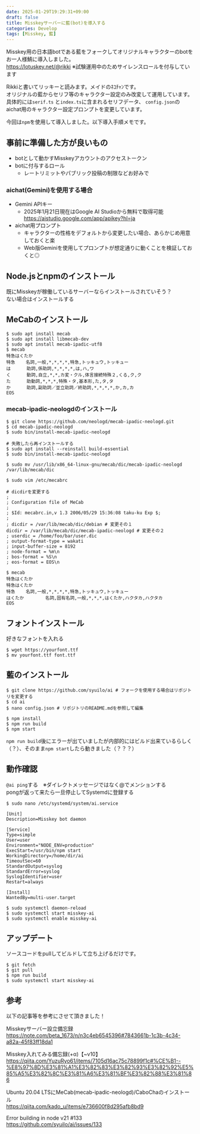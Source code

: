 ```yaml
---
date: 2025-01-29T19:29:31+09:00
draft: false
title: Misskeyサーバーに藍(bot)を導入する
categories: Develop
tags: [Misskey, 藍]
---
```

Misskey用の日本語botである藍をフォークしてオリジナルキャラクターのbotをお一人様鯖に導入しました。  
https://lotuskey.net/@rikki 
※試験運用中のためサイレンスロールを付与しています

Rikkiと書いてリッキーと読みます。メイドのﾈｺﾁｬﾝです。  
オリジナルの藍からセリフ等のキャラクター設定のみ改変して運用しています。具体的には`serif.ts` と`index.ts`に含まれるセリフデータ、 `config.json`のaichat用のキャラクター設定プロンプトを変更しています。  

今回は`npm`を使用して導入しました。以下導入手順メモです。

## 事前に準備した方が良いもの

- botとして動かすMisskeyアカウントのアクセストークン
- botに付与するロール
	- レートリミットやパブリック投稿の制限などお好みで

### aichat(Gemini)を使用する場合

- Gemini APIキー
	- 2025年1月21日現在はGoogle AI Studioから無料で取得可能
	  https://aistudio.google.com/app/apikey?hl=ja
- aichat用プロンプト
	- キャラクターの性格をデフォルトから変更したい場合、あらかじめ用意しておくと楽
	- Web版Geminiを使用してプロンプトが想定通りに動くことを検証しておくと◎


## Node.jsとnpmのインストール

既にMisskeyが稼働しているサーバーならインストールされていそう？  
ない場合はインストールする

## MeCabのインストール

```
$ sudo apt install mecab
$ sudo apt install libmecab-dev
$ sudo apt install mecab-ipadic-utf8
$ mecab
特急はくたか
特急    名詞,一般,*,*,*,*,特急,トッキュウ,トッキュー
は      助詞,係助詞,*,*,*,*,は,ハ,ワ
く      動詞,自立,*,*,カ変・クル,体言接続特殊２,くる,ク,ク
た      助動詞,*,*,*,特殊・タ,基本形,た,タ,タ
か      助詞,副助詞／並立助詞／終助詞,*,*,*,*,か,カ,カ
EOS
```
### mecab-ipadic-neologdのインストール
```
$ git clone https://github.com/neologd/mecab-ipadic-neologd.git
$ cd mecab-ipadic-neologd
$ sudo bin/install-mecab-ipadic-neologd

# 失敗したら再インストールする
$ sudo apt install --reinstall build-essential
$ sudo bin/install-mecab-ipadic-neologd

$ sudo mv /usr/lib/x86_64-linux-gnu/mecab/dic/mecab-ipadic-neologd /var/lib/mecab/dic

$ sudo vim /etc/mecabrc
```

```/etc/mecabrc
# dicdirを変更する
;
; Configuration file of MeCab
;
; $Id: mecabrc.in,v 1.3 2006/05/29 15:36:08 taku-ku Exp $;
;
; dicdir = /var/lib/mecab/dic/debian # 変更その１
dicdir = /var/lib/mecab/dic/mecab-ipadic-neologd # 変更その２
; userdic = /home/foo/bar/user.dic
; output-format-type = wakati
; input-buffer-size = 8192
; node-format = %m\n
; bos-format = %S\n
; eos-format = EOS\n
```

```
$ mecab
特急はくたか
特急はくたか
特急    名詞,一般,*,*,*,*,特急,トッキュウ,トッキュー
はくたか        名詞,固有名詞,一般,*,*,*,はくたか,ハクタカ,ハクタカ
EOS
```

## フォントインストール

好きなフォントを入れる
```
$ wget https://yourfont.ttf
$ mv yourfont.ttf font.ttf
```


## 藍のインストール

```
$ git clone https://github.com/syuilo/ai # フォークを使用する場合はリポジトリを変更する
$ cd ai
$ nano config.json # リポジトリのREADME.mdを参照して編集

$ npm install
$ npm run build
$ npm start
```
`npm run build`後にエラーが出ていましたが内部的にはビルド出来ているらしく（？）、そのまま`npm start`したら動きました（？？？）

## 動作確認

`@ai ping`する　※ダイレクトメッセージではなく@でメンションする  
pongが返って来たら一旦停止してSystemdに登録する

```
$ sudo nano /etc/systemd/system/ai.service
```

```/etc/systemd/system/misskey-ai.service
[Unit]
Description=Misskey bot daemon

[Service]
Type=simple
User=user
Environment="NODE_ENV=production"
ExecStart=/usr/bin/npm start
WorkingDirectory=/home/dir/ai
TimeoutSec=60
StandardOutput=syslog
StandardError=syslog
SyslogIdentifier=user
Restart=always

[Install]
WantedBy=multi-user.target
```

```
$ sudo systemctl daemon-reload
$ sudo systemctl start misskey-ai
$ sudo systemctl enable misskey-ai
```

## アップデート

ソースコードをpullしてビルドして立ち上げるだけです。
```
$ git fetch
$ git pull
$ npm run build
$ sudo systemctl start misskey-ai
```

## 参考

以下の記事等を参考にさせて頂きました！

Misskeyサーバー設立備忘録  
https://note.com/beta_1673/n/n3c4eb6545396#7843661b-1c3b-4c34-a82a-45f83ff18da1

Misskey入れてみる備忘録(+α)【~v10】  
https://qiita.com/YuzuRyo61/items/7105d16ac75c78899f1c#%CE%B1--%E8%97%8D%E3%81%A1%E3%82%83%E3%82%93%E3%82%92%E5%85%A5%E3%82%8C%E3%81%A6%E3%81%BF%E3%82%88%E3%81%86

Ubuntu 20.04 LTSにMeCab(mecab-ipadic-neologd)/CaboChaのインストール  
https://qiita.com/kado_u/items/e736600f8d295afb8bd9

Error building in node v21 #133  
https://github.com/syuilo/ai/issues/133

